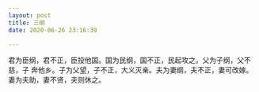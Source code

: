 ```yaml
---
layout: post
title: 三纲
date: 2020-06-26 23:16:39

---
```

君为臣纲，君不正，臣投他国。国为民纲，国不正，民起攻之。父为子纲，父不慈，子 奔他乡。子为父望，子不正，大义灭亲。夫为妻纲，夫不正，妻可改嫁。妻为夫助，妻不贤，夫则休之。

